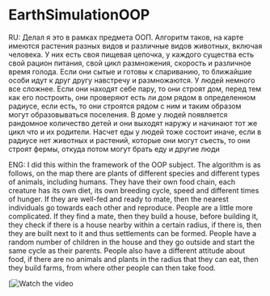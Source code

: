 # EarthSimulationOOP

RU: Делал я это в рамках предмета ООП. Алгоритм таков, на карте имеются растения разных видов и различные видов животных, включая человека. У них есть своя пищевая цепочка, у каждого существа есть свой рацион питания, свой цикл размножения, скорость и различное время голода. Если они сытые и готовы к спариванию, то ближайшие особи идут к друг другу навстречу и размножаются. У людей немного все сложнее. Если они находят себе пару, то они строят дом, перед тем как его построить, они проверяют есть ли дом рядом в определенном радиусе, если есть, то они строятся рядом с ним и таким образом могут образовываться поселения. В доме у людей появляется рандомное количество детей и они выходят наружу и начинают тот же цикл что и их родители. Насчет еды у людей тоже состоит иначе, если в радиусе нет животных и растений, которые они могут съесть, то они строят фермы, откуда потом могут брать еду и другие люди

ENG: I did this within the framework of the OOP subject. The algorithm is as follows, on the map there are plants of different species and different types of animals, including humans. They have their own food chain, each creature has its own diet, its own breeding cycle, speed and different times of hunger. If they are well-fed and ready to mate, then the nearest individuals go towards each other and reproduce. People are a little more complicated. If they find a mate, then they build a house, before building it, they check if there is a house nearby within a certain radius, if there is, then they are built next to it and thus settlements can be formed. People have a random number of children in the house and they go outside and start the same cycle as their parents. People also have a different attitude about food, if there are no animals and plants in the radius that they can eat, then they build farms, from where other people can then take food.

[![Watch the video](https://www.youtube.com/watch?v=cK6oJhR4dRE&feature=emb_logo)
